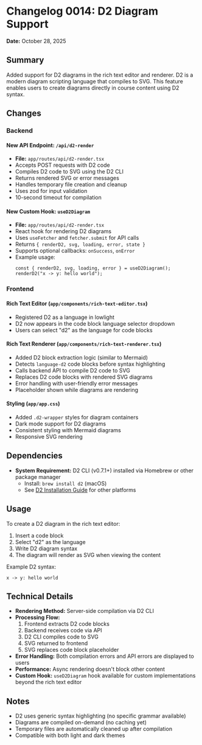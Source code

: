 # Changelog 0014: D2 Diagram Support

**Date:** October 28, 2025

## Summary

Added support for D2 diagrams in the rich text editor and renderer. D2 is a modern diagram scripting language that compiles to SVG. This feature enables users to create diagrams directly in course content using D2 syntax.

## Changes

### Backend

#### New API Endpoint: `/api/d2-render`
- **File:** `app/routes/api/d2-render.tsx`
- Accepts POST requests with D2 code
- Compiles D2 code to SVG using the D2 CLI
- Returns rendered SVG or error messages
- Handles temporary file creation and cleanup
- Uses zod for input validation
- 10-second timeout for compilation

#### New Custom Hook: `useD2Diagram`
- **File:** `app/routes/api/d2-render.tsx`
- React hook for rendering D2 diagrams
- Uses `useFetcher` and `fetcher.submit` for API calls
- Returns `{ renderD2, svg, loading, error, state }`
- Supports optional callbacks: `onSuccess`, `onError`
- Example usage:
  ```tsx
  const { renderD2, svg, loading, error } = useD2Diagram();
  renderD2("x -> y: hello world");
  ```

### Frontend

#### Rich Text Editor (`app/components/rich-text-editor.tsx`)
- Registered D2 as a language in lowlight
- D2 now appears in the code block language selector dropdown
- Users can select "d2" as the language for code blocks

#### Rich Text Renderer (`app/components/rich-text-renderer.tsx`)
- Added D2 block extraction logic (similar to Mermaid)
- Detects `language-d2` code blocks before syntax highlighting
- Calls backend API to compile D2 code to SVG
- Replaces D2 code blocks with rendered SVG diagrams
- Error handling with user-friendly error messages
- Placeholder shown while diagrams are rendering

#### Styling (`app/app.css`)
- Added `.d2-wrapper` styles for diagram containers
- Dark mode support for D2 diagrams
- Consistent styling with Mermaid diagrams
- Responsive SVG rendering

## Dependencies

- **System Requirement:** D2 CLI (v0.7.1+) installed via Homebrew or other package manager
  - Install: `brew install d2` (macOS)
  - See [D2 Installation Guide](https://github.com/terrastruct/d2#install) for other platforms

## Usage

To create a D2 diagram in the rich text editor:

1. Insert a code block
2. Select "d2" as the language
3. Write D2 diagram syntax
4. The diagram will render as SVG when viewing the content

Example D2 syntax:
```d2
x -> y: hello world
```

## Technical Details

- **Rendering Method:** Server-side compilation via D2 CLI
- **Processing Flow:** 
  1. Frontend extracts D2 code blocks
  2. Backend receives code via API
  3. D2 CLI compiles code to SVG
  4. SVG returned to frontend
  5. SVG replaces code block placeholder
- **Error Handling:** Both compilation errors and API errors are displayed to users
- **Performance:** Async rendering doesn't block other content
- **Custom Hook:** `useD2Diagram` hook available for custom implementations beyond the rich text editor

## Notes

- D2 uses generic syntax highlighting (no specific grammar available)
- Diagrams are compiled on-demand (no caching yet)
- Temporary files are automatically cleaned up after compilation
- Compatible with both light and dark themes

